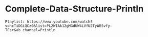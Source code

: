 # Complete-Data-Structure-Println

```
Playlist: https://www.youtube.com/watch?v=hcTiDGiQCz0&list=PL2WIAk12gMGdUW4LVfU2TyWBSvfy-TFsr&ab_channel=Println
```
